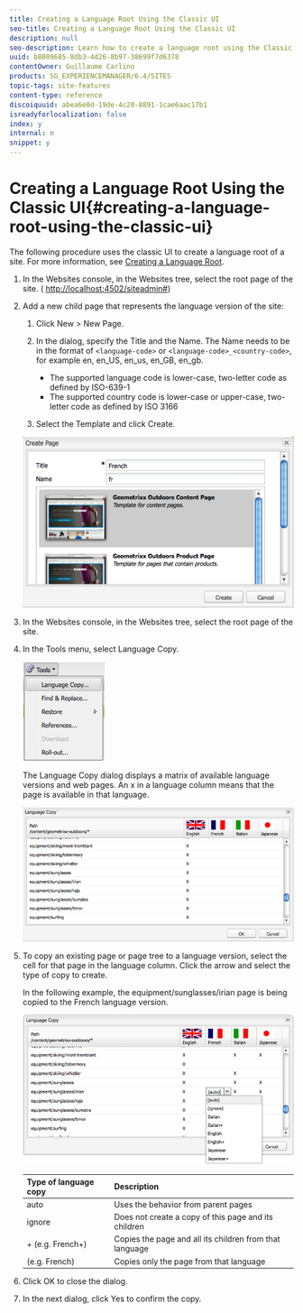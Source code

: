 ```yaml
---
title: Creating a Language Root Using the Classic UI
seo-title: Creating a Language Root Using the Classic UI
description: null
seo-description: Learn how to create a language root using the Classic UI.
uuid: b8009685-8db3-4d26-8b97-38699f7d6378
contentOwner: Guillaume Carlino
products: SG_EXPERIENCEMANAGER/6.4/SITES
topic-tags: site-features
content-type: reference
discoiquuid: abea6e0d-19de-4c20-8891-1cae6aac17b1
isreadyforlocalization: false
index: y
internal: n
snippet: y
---
```


# Creating a Language Root Using the Classic UI{#creating-a-language-root-using-the-classic-ui}

The following procedure uses the classic UI to create a language root of a site. For more information, see [Creating a Language Root](../../administering/using/tc-prep.md#main-pars-title).

1. In the Websites console, in the Websites tree, select the root page of the site. ( [http://localhost:4502/siteadmin#](http://localhost:4502/siteadmin#))
1. Add a new child page that represents the language version of the site:

    1. Click New &gt; New Page.
    1. In the dialog, specify the Title and the Name. The Name needs to be in the format of `<language-code>` or `<language-code>_<country-code>`, for example en, en_US, en_us, en_GB, en_gb.

        * The supported language code is lower-case, two-letter code as defined by ISO-639-1
        * The supported country code is lower-case or upper-case, two-letter code as defined by ISO 3166

    1. Select the Template and click Create.

   ![](assets/newpagefr.png)

1. In the Websites console, in the Websites tree, select the root page of the site.
1. In the Tools menu, select Language Copy.

   ![](assets/toolslanguagecopy.png)

   The Language Copy dialog displays a matrix of available language versions and web pages. An x in a language column means that the page is available in that language.

   ![](assets/languagecopydialog.png)

1. To copy an existing page or page tree to a language version, select the cell for that page in the language column. Click the arrow and select the type of copy to create.

   In the following example, the equipment/sunglasses/irian page is being copied to the French language version.

   ![](assets/languagecopydilogdropdown.png) 

   | Type of language copy |Description |
   |---|---|
   | auto |Uses the behavior from parent pages |
   | ignore |Does not create a copy of this page and its children |
   | <language>+ (e.g. French+) |Copies the page and all its children from that language |
   | <language> (e.g. French) |Copies only the page from that language |

1. Click OK to close the dialog.
1. In the next dialog, click Yes to confirm the copy.

